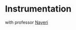# Instrumentation
with professor <a href="https://ece.ut.ac.ir/~students/m.nayeri">
    Nayeri
</a>

































